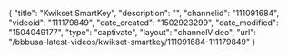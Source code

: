 {
    "title": "Kwikset SmartKey",
    "description": "",
    "channelid": "111091684",
    "videoid": "111179849",
    "date_created": "1502923299",
    "date_modified": "1504049177",
    "type": "captivate",
    "layout": "channelVideo",
    "url": "\/bbbusa-latest-videos\/kwikset-smartkey\/111091684-111179849"
}